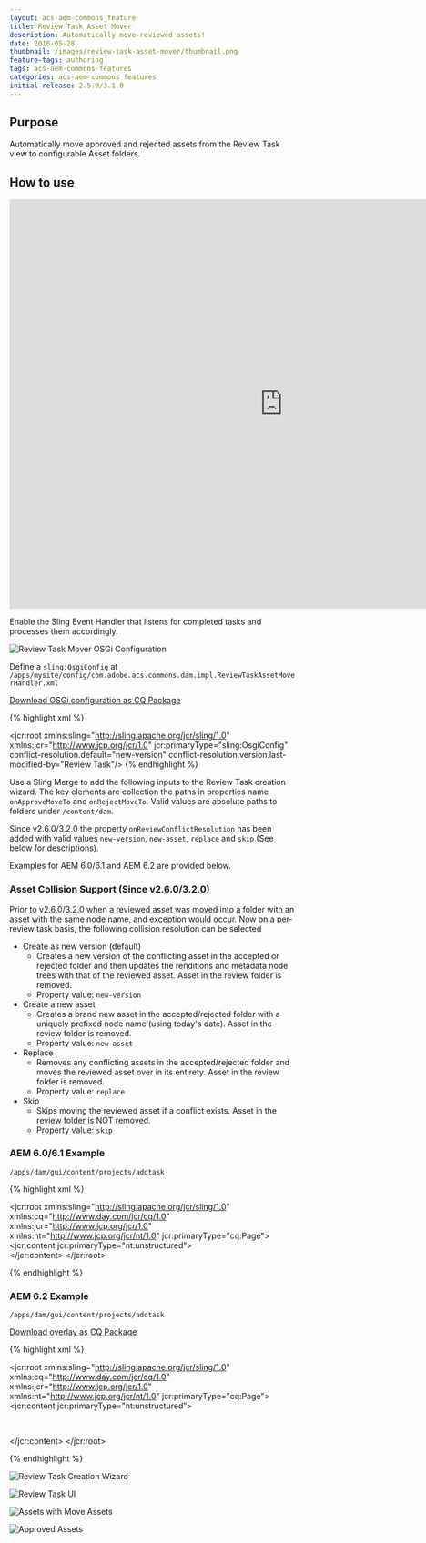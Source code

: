 ```yaml
---
layout: acs-aem-commons_feature
title: Review Task Asset Mover
description: Automatically move reviewed assets!
date: 2016-05-28
thumbnail: /images/review-task-asset-mover/thumbnail.png
feature-tags: authoring
tags: acs-aem-commons-features
categories: acs-aem-commons features
initial-release: 2.5.0/3.1.0
---
```


## Purpose

Automatically move approved and rejected assets from the Review Task view to configurable Asset folders.

## How to use

<iframe  width="960" height="720" src="https://www.youtube.com/embed/xtGPc84ju2o" frameborder="0" allowfullscreen></iframe>


Enable the Sling Event Handler that listens for completed tasks and processes them accordingly.

![Review Task Mover OSGi Configuration](/acs-aem-commons/images/review-task-asset-mover/osgi-config.png)



Define a `sling:OsgiConfig` at `/apps/mysite/config/com.adobe.acs.commons.dam.impl.ReviewTaskAssetMoverHandler.xml`

[Download OSGi configuration as CQ Package](/assets/acs-aem-commons/store/acs-aem-common-review-task-osgi-config-2.0.0.zip)

{% highlight xml %}
<?xml version="1.0" encoding="UTF-8"?>
<jcr:root xmlns:sling="http://sling.apache.org/jcr/sling/1.0" xmlns:jcr="http://www.jcp.org/jcr/1.0"
    jcr:primaryType="sling:OsgiConfig"
    conflict-resolution.default="new-version"
    conflict-resolution.version.last-modified-by="Review Task"/>
{% endhighlight %}


Use a Sling Merge to add the following inputs to the Review Task creation wizard. The key elements are collection the paths in properties name `onApproveMoveTo` and `onRejectMoveTo`. Valid values are absolute paths to folders under `/content/dam`.

Since v2.6.0/3.2.0 the property `onReviewConflictResolution` has been added with valid values `new-version`, `new-asset`, `replace` and `skip` (See below for descriptions).

Examples for AEM 6.0/6.1 and AEM 6.2 are provided below.

### Asset Collision Support (Since v2.6.0/3.2.0)

Prior to v2.6.0/3.2.0 when a reviewed asset was moved into a folder with an asset with the same node name, and exception would occur. Now on a per-review task basis, the following collision resolution can be selected

* Create as new version (default)
  * Creates a new version of the conflicting asset in the accepted or rejected folder and then updates the renditions and metadata node trees with that of the reviewed asset. Asset in the review folder is removed.
  * Property value: `new-version`
* Create a new asset
  * Creates a brand new asset in the accepted/rejected folder with a uniquely prefixed node name (using today's date). Asset in the review folder is removed.
  * Property value: `new-asset`
* Replace
  * Removes any conflicting assets in the accepted/rejected folder and moves the reviewed asset over in its entirety. Asset in the review folder is removed.
  * Property value: `replace`
* Skip
  * Skips moving the reviewed asset if a conflict exists. Asset in the review folder is NOT removed.
  * Property value: `skip`

### AEM 6.0/6.1 Example

`/apps/dam/gui/content/projects/addtask`

{% highlight xml %}
<?xml version="1.0" encoding="UTF-8"?>
<jcr:root xmlns:sling="http://sling.apache.org/jcr/sling/1.0" xmlns:cq="http://www.day.com/jcr/cq/1.0" xmlns:jcr="http://www.jcp.org/jcr/1.0" xmlns:nt="http://www.jcp.org/jcr/nt/1.0"
    jcr:primaryType="cq:Page">
    <jcr:content
        jcr:primaryType="nt:unstructured">
        <content jcr:primaryType="nt:unstructured">
            <items jcr:primaryType="nt:unstructured">
                <createwizard jcr:primaryType="nt:unstructured">
                    <items jcr:primaryType="nt:unstructured">
                        <step1 jcr:primaryType="nt:unstructured">
                            <items jcr:primaryType="nt:unstructured">
                                <properties jcr:primaryType="nt:unstructured">
                                    <items jcr:primaryType="nt:unstructured">
                                        <on-approve
                                            jcr:primaryType="nt:unstructured"
                                            sling:resourceType="granite/ui/components/foundation/form/pathbrowser"
                                            fieldLabel="On Approve Move To"
                                            name="onApproveMoveTo"
                                            predicate="folder"
                                            rootPath="/content/dam"/>
                                        <on-reject
                                            jcr:primaryType="nt:unstructured"
                                            sling:resourceType="granite/ui/components/foundation/form/pathbrowser"
                                            fieldLabel="On Reject Move To"
                                            name="onRejectMoveTo"
                                            predicate="folder"
                                            rootPath="/content/dam"/>
                                            <on-review-conflict-resolution
                                                jcr:primaryType="nt:unstructured"
                                                sling:resourceType="granite/ui/components/foundation/form/select"
                                                fieldLabel="Review Conflict Resolution"
                                                name="onReviewConflictResolution">
                                                <items jcr:primaryType="nt:unstructured">
                                                    <new-version
                                                        jcr:primaryType="nt:unstructured"
                                                        text="Add as new version"
                                                        value="new-version"/>
                                                    <new-asset
                                                        jcr:primaryType="nt:unstructured"
                                                        text="Add as new asset"
                                                        value="new-asset"/>
                                                    <overwrite
                                                        jcr:primaryType="nt:unstructured"
                                                        text="Replace"
                                                        value="replace"/>
                                                    <skip
                                                        jcr:primaryType="nt:unstructured"
                                                        text="Skip"
                                                        value="skip"/>
                                                </items>
                                            </on-review-conflict-resolution>                                            
                                    </items>
                                </properties>
                            </items>
                        </step1>
                    </items>
                </createwizard>
            </items>
        </content>
    </jcr:content>
</jcr:root>

{% endhighlight %}


### AEM 6.2 Example

`/apps/dam/gui/content/projects/addtask`

[Download overlay as CQ Package](/assets/acs-aem-commons/store/acs-aem-common-review-task-overlay-2.0.1-AEM62.zip)

{% highlight xml %}
<?xml version="1.0" encoding="UTF-8"?>
<jcr:root xmlns:sling="http://sling.apache.org/jcr/sling/1.0" xmlns:cq="http://www.day.com/jcr/cq/1.0" xmlns:jcr="http://www.jcp.org/jcr/1.0" xmlns:nt="http://www.jcp.org/jcr/nt/1.0"
    jcr:primaryType="cq:Page">
    <jcr:content jcr:primaryType="nt:unstructured">
        <body jcr:primaryType="nt:unstructured">
            <items jcr:primaryType="nt:unstructured">
                <form jcr:primaryType="nt:unstructured">
                    <items jcr:primaryType="nt:unstructured">
                        <wizard jcr:primaryType="nt:unstructured">
                            <items jcr:primaryType="nt:unstructured">
                                <tabs jcr:primaryType="nt:unstructured">
                                    <items jcr:primaryType="nt:unstructured">
                                        <basic jcr:primaryType="nt:unstructured">
                                            <items jcr:primaryType="nt:unstructured">
                                                <singlecontainer jcr:primaryType="nt:unstructured">
                                                    <items jcr:primaryType="nt:unstructured">
                                                        <on-approve
                                                            jcr:primaryType="nt:unstructured"
                                                            fieldLabel="On Approve Move To"
                                                            sling:resourceType="granite/ui/components/foundation/form/pathbrowser"
                                                            name="onApproveMoveTo"
                                                            predicate="folder"
                                                            rootPath="/content/dam"/>
                                                        <on-reject
                                                            jcr:primaryType="nt:unstructured"
                                                            fieldLabel="On Reject Move To"
                                                            sling:resourceType="granite/ui/components/foundation/form/pathbrowser"
                                                            name="onRejectMoveTo"
                                                            predicate="folder"
                                                            rootPath="/content/dam"/>
                                                        <on-review-conflict-resolution
                                                            jcr:primaryType="nt:unstructured"
                                                            sling:resourceType="granite/ui/components/foundation/form/select"
                                                            fieldLabel="Review Conflict Resolution"
                                                            name="onReviewConflictResolution">
                                                            <items jcr:primaryType="nt:unstructured">
                                                                <new-version
                                                                    jcr:primaryType="nt:unstructured"
                                                                    text="Add as new version"
                                                                    value="new-version"/>
                                                                <new-asset
                                                                    jcr:primaryType="nt:unstructured"
                                                                    text="Add as new asset"
                                                                    value="new-asset"/>
                                                                <overwrite
                                                                    jcr:primaryType="nt:unstructured"
                                                                    text="Replace"
                                                                    value="replace"/>
                                                                <skip
                                                                    jcr:primaryType="nt:unstructured"
                                                                    text="Skip"
                                                                    value="skip"/>
                                                            </items>
                                                        </on-review-conflict-resolution>   
                                                    </items>
                                                </singlecontainer>
                                            </items>
                                        </basic>
                                    </items>
                                </tabs>
                            </items>
                        </wizard>
                    </items>
                </form>
            </items>
        </body>
    </jcr:content>
</jcr:root>

{% endhighlight %}

![Review Task Creation Wizard](/acs-aem-commons/images/review-task-asset-mover/image-1.png)

![Review Task UI](/acs-aem-commons/images/review-task-asset-mover/image-2.png)

![Assets with Move Assets](/acs-aem-commons/images/review-task-asset-mover/image-3.png)

![Approved Assets](/acs-aem-commons/images/review-task-asset-mover/image-4.png)
